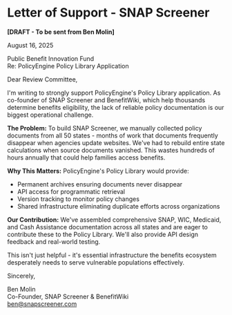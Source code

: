 # Letter of Support - SNAP Screener

**[DRAFT - To be sent from Ben Molin]**

August 16, 2025

Public Benefit Innovation Fund  
Re: PolicyEngine Policy Library Application

Dear Review Committee,

I'm writing to strongly support PolicyEngine's Policy Library application. As co-founder of SNAP Screener and BenefitWiki, which help thousands determine benefits eligibility, the lack of reliable policy documentation is our biggest operational challenge.

**The Problem:** To build SNAP Screener, we manually collected policy documents from all 50 states - months of work that documents frequently disappear when agencies update websites. We've had to rebuild entire state calculations when source documents vanished. This wastes hundreds of hours annually that could help families access benefits.

**Why This Matters:** PolicyEngine's Policy Library would provide:
- Permanent archives ensuring documents never disappear
- API access for programmatic retrieval
- Version tracking to monitor policy changes
- Shared infrastructure eliminating duplicate efforts across organizations

**Our Contribution:** We've assembled comprehensive SNAP, WIC, Medicaid, and Cash Assistance documentation across all states and are eager to contribute these to the Policy Library. We'll also provide API design feedback and real-world testing.

This isn't just helpful - it's essential infrastructure the benefits ecosystem desperately needs to serve vulnerable populations effectively.

Sincerely,

Ben Molin  
Co-Founder, SNAP Screener & BenefitWiki  
[ben@snapscreener.com](mailto:ben@snapscreener.com)  